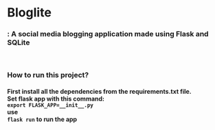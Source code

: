 <h1>Bloglite</h1><h3>: A social media blogging application made using Flask and SQLite</h3>
<br>
<h3>How to run this project?</h3>
<h4>First install all the dependencies from the requirements.txt file.<br>
Set flask app with this command:<br>
<code>export FLASK_APP=__init__.py</code><br>
use <br><code>flask run</code> to run the app<br><h4>
